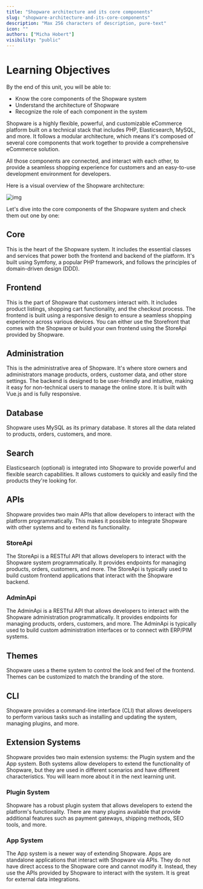 ```yaml
---
title: "Shopware architecture and its core components"
slug: "shopware-architecture-and-its-core-components"
description: "Max 256 characters of description, pure-text"
icon: ""
authors: ["Micha Hobert"]
visibility: "public"
---
```


# Learning Objectives

By the end of this unit, you will be able to:

- Know the core components of the Shopware system
- Understand the architecture of Shopware
- Recognize the role of each component in the system

Shopware is a highly flexible, powerful, and customizable eCommerce platform built on a technical stack that includes PHP, Elasticsearch, MySQL, and more. It follows a modular architecture, which means it's composed of several core components that work together to provide a comprehensive eCommerce solution. 

All those components are connected, and interact with each other, to provide a seamless shopping experience for customers and an easy-to-use development environment for developers.

Here is a visual overview of the Shopware architecture:

![img](https://images.ctfassets.net/nqzs8zsepqpi/59a52424-a89e-4c9e-8151-0795aed3fe22/0b3f2a05a04e19bb56319e86e21c9ce6/Blog_Thumbnail__api-grafik-new?fm=jpg&w=430&q=80)

Let's dive into the core components of the Shopware system and check them out one by one:

## Core
This is the heart of the Shopware system. It includes the essential classes and services that power both the frontend and backend of the platform. It's built using Symfony, a popular PHP framework, and follows the principles of domain-driven design (DDD).

## Frontend
This is the part of Shopware that customers interact with. It includes product listings, shopping cart functionality, and the checkout process. The frontend is built using a responsive design to ensure a seamless shopping experience across various devices. You can either use the Storefront that comes with the Shopware or build your own frontend using the StoreApi provided by Shopware.

## Administration
This is the administrative area of Shopware. It's where store owners and administrators manage products, orders, customer data, and other store settings. The backend is designed to be user-friendly and intuitive, making it easy for non-technical users to manage the online store. It is built with Vue.js and is fully responsive.

## Database
Shopware uses MySQL as its primary database. It stores all the data related to products, orders, customers, and more.

## Search 
 Elasticsearch (optional) is integrated into Shopware to provide powerful and flexible search capabilities. It allows customers to quickly and easily find the products they're looking for.

## APIs
Shopware provides two main APIs that allow developers to interact with the platform programmatically. This makes it possible to integrate Shopware with other systems and to extend its functionality.

### StoreApi
The StoreApi is a RESTful API that allows developers to interact with the Shopware system programmatically. It provides endpoints for managing products, orders, customers, and more. The StoreApi is typically used to build custom frontend applications that interact with the Shopware backend.

### AdminApi
The AdminApi is a RESTful API that allows developers to interact with the Shopware administration programmatically. It provides endpoints for managing products, orders, customers, and more. The AdminApi is typically used to build custom administration interfaces or to connect with ERP/PIM systems.

## Themes
Shopware uses a theme system to control the look and feel of the frontend. Themes can be customized to match the branding of the store.

## CLI
 Shopware provides a command-line interface (CLI) that allows developers to perform various tasks such as installing and updating the system, managing plugins, and more.

## Extension Systems
Shopware provides two main extension systems: the Plugin system and the App system. Both systems allow developers to extend the functionality of Shopware, but they are used in different scenarios and have different characteristics. You will learn more about it in the next learning unit.

### Plugin System
Shopware has a robust plugin system that allows developers to extend the platform's functionality. There are many plugins available that provide additional features such as payment gateways, shipping methods, SEO tools, and more.

### App System
The App system is a newer way of extending Shopware. Apps are standalone applications that interact with Shopware via APIs. They do not have direct access to the Shopware core and cannot modify it. Instead, they use the APIs provided by Shopware to interact with the system. It is great for external data integrations.